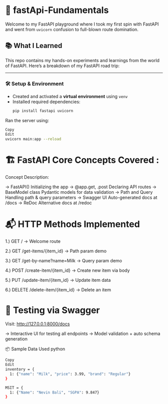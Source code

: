 # 🚀 fastApi-Fundamentals

Welcome to my FastAPI playground where I took my first spin with FastAPI and went from `uvicorn` confusion to full-blown route domination.

## 📚 What I Learned

This repo contains my hands-on experiments and learnings from the world of FastAPI. Here’s a breakdown of my FastAPI road trip:

---

### 🛠️ Setup & Environment
- Created and activated a **virtual environment** using `venv`
- Installed required dependencies:
  ```bash
  pip install fastapi uvicorn
  ```
  
Ran the server using:

```bash
Copy
Edit
uvicorn main:app --reload
```

# 🏗️ FastAPI Core Concepts Covered :
Concept	Description:

-> FastAPI()	Initializing the app
-> @app.get, .post	Declaring API routes
-> BaseModel class	Pydantic models for data validation
-> Path and Query	Handling path & query parameters
-> Swagger UI	Auto-generated docs at /docs
-> ReDoc	Alternative docs at /redoc

# 📬 HTTP Methods Implemented
1.) GET / → Welcome route

2.) GET /get-items/{item_id} → Path param demo

3.) GET /get-by-name?name=Milk → Query param demo

4.) POST /create-item/{item_id} → Create new item via body

5.) PUT /update-item/{item_id} → Update item data

6.) DELETE /delete-item/{item_id} → Delete an item

# 🔬 Testing via Swagger
Visit: http://127.0.0.1:8000/docs

-> Interactive UI for testing all endpoints
-> Model validation + auto schema generation

📦 Sample Data Used
python
```bash
Copy
Edit
inventory = {
  1: {"name": "Milk", "price": 3.99, "brand": "Regular"}
}

MSIT = {
  1: {"Name": "Nevin Bali", "SGPA": 9.847}
}
```

